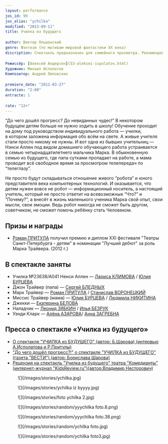 ```yaml
---
layout: performance
jos_id: 90
jos_alias: "ychilka"
modified: "2013-09-11"
title: Училка из будущего

author: Виктор Ольшанский
genre: Фэнтези (по мотивам мировой фантастики ХХ века)
discription: Спектакль предназначен для семейного просмотра. Рекомендован детям от 12 лет и их родителям.

Режиссёр: [Алексей Андерсен](53-aleksei-ispolatov.html)
Художник: Михаил Исполатов
Композитор: Андрей Липовских

premiere_date: "2011-03-27"
duration: "2:00"
entracte: 1

rate: "12+"
---
```



“До чего дошёл прогресс? До невиданных чудес!” В некотором будущем детям больше не нужно ходить в школу! Обучение проходит на дому под руководством индивидуального работа — училки, в котором заложена информация обо всём на свете. А живые учителя стали просто никому не нужны. И вот одна из бывших учительниц — Нэнси Аллен под видом домашнего обучающего работа устраивается в семью четырнадцатилетнего мальчика Марка. В обыкновенную семью из будущего, где папа сутками пропадает на работе, а мама проводит всё свободное время за просмотром телепередач по “телеглазу”.

Не просто будут складываться отношение живого “робота” и юного представителя века компьютерных технологий. И оказывается, что детям нужен вовсе не робот — информационный носитель, а настоящий учитель, который не просто ответит на всевозможные “Что?” и ”Почему?”, а внесёт в жизнь маленького ученика Марка свой опыт, свои мысли, свои эмоции. Ведь робот никогда не сможет быть другом, советчиком, не сможет помочь ребёнку стать Человеком.


## Призы и награды

- [Роман ПРИТУЛА](50-roman-pritula.html) получил премию и диплом ХХI фестиваля "Театры Санкт-Петербурга - детям" в номинации "Лучший дебют" за роль Марка Трайвера. (2012 г.)


## В спектакле заняты

- Училка №23638/А041 Ненси Аллен — [Лариса КЛИМОВА](65-larisa-klimova.html) / [Юлия БУРЦЕВА](78-ylia-burceva.html)
- Джон Трайвер (папа) — [Сергей БЛЕДНЫХ](24-blednyh-sergej.html)
- Марк Трайвер — [Роман ПРИТУЛА](50-roman-pritula.html) / [Станислав ВОРОНЕЦКИЙ](51-stas-voronetski.html)
- Миссис Трайвер (мама) — [Юлия БУРЦЕВА](78-ylia-burceva.html) / [Людмила НИКИТИНА](63-lyda-nikitina.html)
- Джекки — [Екатерина БЕЛОВА](23-belova-ekaterina.html)
- Наладчик — [Леонид ЗЯБКИН](67-leonid-zabkin.html) / [Илья БЕЗРУК](83-bezryk-ilya.html)
- Уэнди Кларк — [Алёна АЗАРОВА](86-alena-kiverskaia.html)/ [Анна ЗАГРЕБНА](79-anna-zagrebna.html)


## Пресса о спектакле «Училка из будущего»

- [О спектакле "УЧИЛКА из БУДУЩЕГО" (автор: Б.Шарова) (интервью А.Исполатова и Р.Притулы)](105-ychilka-pressa.html)
- ["До чего дошёл прогресс?!" о спектакле "УЧИЛКА из БУДУЩЕГО" (газета "ВЕСТИ") (автор: Борислава Шарова)](106-ychilka-pressa1.html)
- [Рецензия на спектакль "Училка из будущего" театра "Комедианты" (интернет-журнал "KidsReview.ru")(автор:Владимир Несторович)](120-ych.html)


<figure>
![](/images/stories/ychilka.jpg)
</figure>

<figure>
![](/images/stories/ychilka iz byyyy.jpg)
</figure>

<figure>
![](/images/stories/foto ychilka 2.jpg)
</figure>

<figure>
![](/images/stories/random/yyychilka foto.8.png)
</figure>

<figure>
![](/images/stories/random/yyychilka foto.38.png)
</figure>

<figure>
![](/images/stories/random/ychilka foto.jpg)
</figure>

<figure>
![](/images/stories/random/ychilka foto3.jpg)
</figure>
